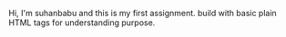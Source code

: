 Hi, I'm suhanbabu and this is my first assignment.
build with basic plain HTML tags for understanding purpose.
